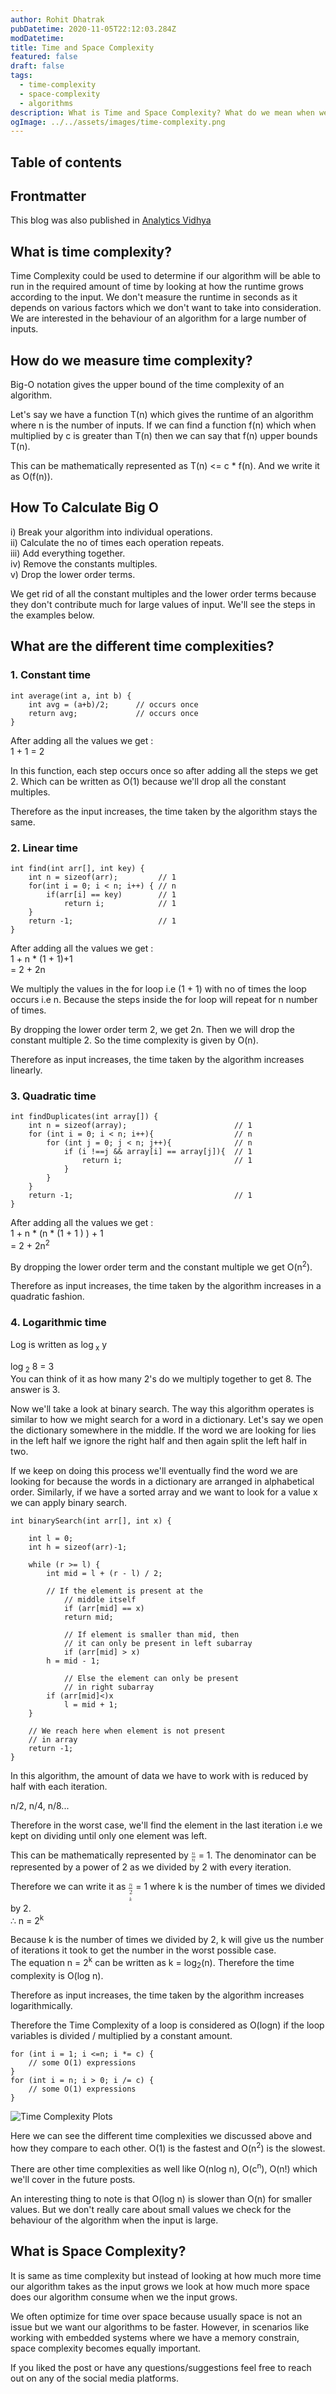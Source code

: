 ```yaml
---
author: Rohit Dhatrak
pubDatetime: 2020-11-05T22:12:03.284Z 
modDatetime: 
title: Time and Space Complexity
featured: false
draft: false
tags:
  - time-complexity
  - space-complexity
  - algorithms
description: What is Time and Space Complexity? What do we mean when we say an algorithm takes log(n) time? 
ogImage: ../../assets/images/time-complexity.png
---
```


## Table of contents

## Frontmatter

This blog was also published in [Analytics Vidhya](https://medium.com/analytics-vidhya/time-and-space-complexity-3b8016c0f3ae)

## What is time complexity?

Time Complexity could be used to determine if our algorithm will be able to run in the required amount of time by looking at how the runtime grows according to the input. We don't measure the runtime in seconds as it depends on various factors which we don't want to take into consideration. We are interested in the behaviour of an algorithm for a large number of inputs.

## How do we measure time complexity?

Big-O notation gives the upper bound of the time complexity of an algorithm.

Let's say we have a function T(n) which gives the runtime of an algorithm where n is the number of inputs. If we can find a function f(n) which when multiplied by c is greater than T(n) then we can say that f(n) upper bounds T(n).

This can be mathematically represented as T(n) <= c \* f(n). And we write it as O(f(n)).

## How To Calculate Big O

i\) Break your algorithm into individual operations.\
ii\) Calculate the no of times each operation repeats.\
iii\) Add everything together.\
iv\) Remove the constants multiples.\
v\) Drop the lower order terms.

We get rid of all the constant multiples and the lower order terms because they don't contribute much for large values of input. We'll see the steps in the examples below.

## What are the different time complexities?

### 1. Constant time

```
int average(int a, int b) {
    int avg = (a+b)/2;      // occurs once
    return avg;             // occurs once
}
```

After adding all the values we get :\
1 + 1 = 2

In this function, each step occurs once so after adding all the steps we get 2. Which can be written as O(1) because we'll drop all the constant multiples.

Therefore as the input increases, the time taken by the algorithm stays the same.

### 2. Linear time

```
int find(int arr[], int key) {
    int n = sizeof(arr);         // 1
    for(int i = 0; i < n; i++) { // n
        if(arr[i] == key)        // 1
            return i;            // 1
    }
    return -1;                   // 1
}
```

After adding all the values we get :\
1 + n \* (1 + 1)+1\
= 2 + 2n

We multiply the values in the for loop i.e (1 + 1) with no of times the loop occurs i.e n. Because the steps inside the for loop will repeat for n number of times.

By dropping the lower order term 2, we get 2n. Then we will drop the constant multiple 2. So the time complexity is given by O(n).

Therefore as input increases, the time taken by the algorithm increases linearly.

### 3. Quadratic time

```
int findDuplicates(int array[]) {
    int n = sizeof(array);                        // 1
    for (int i = 0; i < n; i++){                  // n
        for (int j = 0; j < n; j++){              // n
            if (i !==j && array[i] == array[j]){  // 1
                return i;                         // 1
            }
        }
    }
    return -1;                                    // 1
}
```

After adding all the values we get :\
1 + n \* (n \* (1 + 1 ) ) + 1\
= 2 + 2n<sup>2</sup>

By dropping the lower order term and the constant multiple we get O(n<sup>2</sup>).

Therefore as input increases, the time taken by the algorithm increases in a quadratic fashion.

### 4. Logarithmic time

Log is written as log<sub> x</sub> y

log<sub> 2</sub> 8 = 3\
You can think of it as how many 2's do we multiply together to get 8. The answer is 3.

Now we'll take a look at binary search. The way this algorithm operates is similar to how we might search for a word in a dictionary. Let's say we open the dictionary somewhere in the middle. If the word we are looking for lies in the left half we ignore the right half and then again split the left half in two.

If we keep on doing this process we'll eventually find the word we are looking for because the words in a dictionary are arranged in alphabetical order. Similarly, if we have a sorted array and we want to look for a value x we can apply binary search.

```
int binarySearch(int arr[], int x) {

    int l = 0;
    int h = sizeof(arr)-1;

    while (r >= l) {
        int mid = l + (r - l) / 2;

        // If the element is present at the
            // middle itself
            if (arr[mid] == x)
            return mid;

            // If element is smaller than mid, then
            // it can only be present in left subarray
            if (arr[mid] > x)
        h = mid - 1;

            // Else the element can only be present
            // in right subarray
    	if (arr[mid]<)x
    		l = mid + 1;
    }

    // We reach here when element is not present
    // in array
    return -1;
}
```

In this algorithm, the amount of data we have to work with is reduced by half with each iteration.

n/2, n/4, n/8...

Therefore in the worst case, we'll find the element in the last iteration i.e we kept on dividing until only one element was left.

This can be mathematically represented by <math><mfrac><mi>n</mi><mi>n</mi></mfrac></math> = 1. The denominator can be represented by a power of 2 as we divided by 2 with every iteration.

Therefore we can write it as <math><mfrac><mi>n</mi><mi>2<sup>k</sup></mi></mfrac></math> = 1 where k is the number of times we divided by 2.\
∴ n = 2<sup>k</sup>

Because k is the number of times we divided by 2, k will give us the number of iterations it took to get the number in the worst possible case.\
The equation n = 2<sup>k</sup> can be written as k = log<sub>2</sub>(n). Therefore the time complexity is O(log n).

Therefore as input increases, the time taken by the algorithm increases logarithmically.

Therefore the Time Complexity of a loop is considered as O(logn) if the loop variables is divided / multiplied by a constant amount.

```
for (int i = 1; i <=n; i *= c) {
    // some O(1) expressions
}
for (int i = n; i > 0; i /= c) {
    // some O(1) expressions
}
```

![Time Complexity Plots](@assets/images/time-complexity.png)

Here we can see the different time complexities we discussed above and how they compare to each other. O(1) is the fastest and O(n<sup>2</sup>) is the slowest.

There are other time complexities as well like O(nlog n), O(c<sup>n</sup>), O(n!) which we'll cover in the future posts.

An interesting thing to note is that O(log n) is slower than O(n) for smaller values. But we don't really care about small values we check for the behaviour of the algorithm when the input is large.

## What is Space Complexity?

It is same as time complexity but instead of looking at how much more time our algorithm takes as the input grows we look at how much more space does our algorithm consume when we the input grows.

We often optimize for time over space because usually space is not an issue but we want our algorithms to be faster. However, in scenarios like working with embedded systems where we have a memory constrain, space complexity becomes equally important.

If you liked the post or have any questions/suggestions feel free to reach out on any of the social media platforms.
